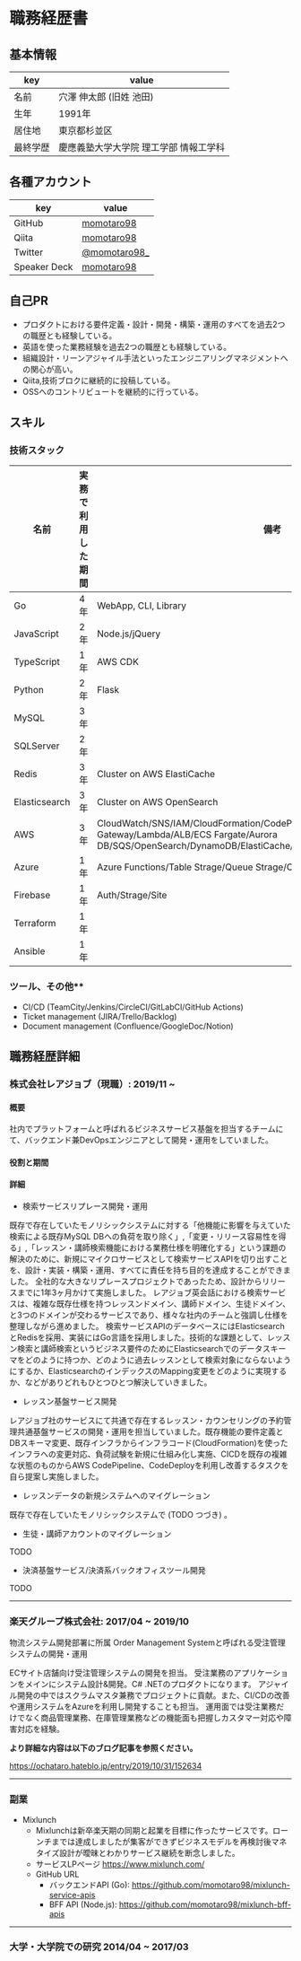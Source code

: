 # 職務経歴書

## 基本情報

|key|value|
|---|-----|
|名前| 穴澤 伸太郎 (旧姓 池田) |
|生年| 1991年 |
|居住地| 東京都杉並区 |
|最終学歴| 慶應義塾大学大学院 理工学部 情報工学科 |

## 各種アカウント

|key|value|
|---|-----|
|GitHub|[momotaro98](https://github.com/momotaro98)|
|Qiita|[momotaro98](https://qiita.com/momotaro98)|
|Twitter|[@momotaro98_](https://twitter.com/momotaro98_)|
|Speaker Deck|[momotaro98](https://speakerdeck.com/momotaro98)|

## 自己PR

- プロダクトにおける要件定義・設計・開発・構築・運用のすべてを過去2つの職歴とも経験している。
- 英語を使った業務経験を過去2つの職歴とも経験している。
- 組織設計・リーンアジャイル手法といったエンジニアリングマネジメントへの関心が高い。
- Qiita,技術ブロクに継続的に投稿している。
- OSSへのコントリビュートを継続的に行っている。

## スキル

### 技術スタック

|名前| 実務で利用した期間 |備考|
|---|-----|---|
|Go| 4年 | WebApp, CLI, Library |
|JavaScript| 2年 | Node.js/jQuery |
|TypeScript| 1年 | AWS CDK |
|Python| 2年 | Flask |
|MySQL| 3年 | |
|SQLServer| 2年 | |
|Redis| 3年 | Cluster on AWS ElastiCache |
|Elasticsearch| 3年 | Cluster on AWS OpenSearch |
|AWS| 3年 | CloudWatch/SNS/IAM/CloudFormation/CodePipeline/Deploy/Build/Route53/S3/API Gateway/Lambda/ALB/ECS Fargate/Aurora DB/SQS/OpenSearch/DynamoDB/ElastiCache/Batch/Beanstalk/Kinesis |
|Azure| 1年 | Azure Functions/Table Strage/Queue Strage/Cosmos DB |
|Firebase| 1年 | Auth/Strage/Site |
|Terraform| 1年 | |
|Ansible| 1年 | |

### ツール、その他**
  - CI/CD (TeamCity/Jenkins/CircleCI/GitLabCI/GitHub Actions)
  - Ticket management (JIRA/Trello/Backlog)
  - Document management (Confluence/GoogleDoc/Notion)

## 職務経歴詳細

### 株式会社レアジョブ（現職）: 2019/11 ~

#### 概要

社内でプラットフォームと呼ばれるビジネスサービス基盤を担当するチームにて、バックエンド兼DevOpsエンジニアとして開発・運用をしていました。

#### 役割と期間

#### 詳細

- 検索サービスリプレース開発・運用

既存で存在していたモノリシックシステムに対する「他機能に影響を与えていた検索による既存MySQL DBへの負荷を取り除く」,「変更・リリース容易性を得る」,「レッスン・講師検索機能における業務仕様を明確化する」という課題の解決のために、新規にマイクロサービスとして検索サービスAPIを切り出すことを、設計・実装・構築・運用、すべてに責任を持ち目的を達成することができました。
全社的な大きなリプレースプロジェクトであったため、設計からリリースまでに1年3ヶ月かけて実施しました。
レアジョブ英会話における検索サービスは、複雑な既存仕様を持つレッスンドメイン、講師ドメイン、生徒ドメイン、と3つのドメインが交わるサービスであり、様々な社内のチームと強調し仕様を整理しながら進めました。
検索サービスAPIのデータベースにはElasticsearchとRedisを採用、実装にはGo言語を採用しました。技術的な課題として、レッスン検索と講師検索というビジネス要件のためにElasticsearchでのデータスキーマをどのように持つか、どのように過去レッスンとして検索対象にならないようにするか、ElasticsearchのインデックスのMapping変更をどのように実現するか、などがありどれもひとつひとつ解決していきました。

- レッスン基盤サービス開発

レアジョブ社のサービスにて共通で存在するレッスン・カウンセリングの予約管理共通基盤サービスの開発・運用を担当していました。既存機能の要件定義とDBスキーマ変更、既存インフラからインフラコード(CloudFormation)を使ったインフラへの変更対応、負荷試験を新規に仕組み化し実施、CICDを既存の複雑な状態のものからAWS CodePipeline、CodeDeployを利用し改善するタスクを自ら提案し実施しました。

- レッスンデータの新規システムへのマイグレーション

既存で存在していたモノリシックシステムで (TODO つづき) 。

- 生徒・講師アカウントのマイグレーション

TODO

- 決済基盤サービス/決済系バックオフィスツール開発

TODO

-----

### 楽天グループ株式会社: 2017/04 ~ 2019/10

物流システム開発部署に所属
Order Management Systemと呼ばれる受注管理システムの開発・運用

ECサイト店舗向け受注管理システムの開発を担当。
受注業務のアプリケーションをメインにシステム設計&開発。C# .NETのプロダクトになります。
アジャイル開発の中ではスクラムマスタ兼務でプロジェクトに貢献。また、CI/CDの改善や運用システムをAzureを利用し開発することも担当。
運用面では受注業務だけでなく商品管理業務、在庫管理業務などの機能面も把握しカスタマー対応や障害対応を経験。

**より詳細な内容は以下のブログ記事を参照ください。**

https://ochataro.hateblo.jp/entry/2019/10/31/152634

-----

### 副業

- Mixlunch
  - Mixlunchは新卒楽天期の同期と起業を目標に作ったサービスです。ローンチまでは達成しましたが集客ができずビジネスモデルを再検討後マネタイズ設計が曖昧とわかりサービス継続を断念しました。
  - サービスLPページ https://www.mixlunch.com/
  - GitHub URL 
    - バックエンドAPI (Go): https://github.com/momotaro98/mixlunch-service-apis
    - BFF API (Node.js): https://github.com/momotaro98/mixlunch-bff-apis

-----

### 大学・大学院での研究 2014/04 ~ 2017/03
